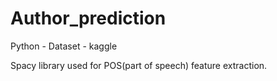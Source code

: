 # Author_prediction

Python - 
Dataset - kaggle


Spacy library used for POS(part of speech) feature extraction.
